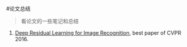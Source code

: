 #论文总结

> 看论文的一些笔记和总结

1. [Deep Residual Learning for Image Recognition](ResNet.md), best paper of CVPR 2016. 





